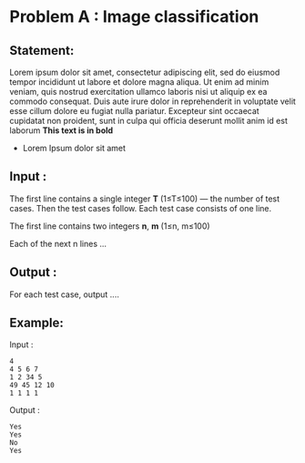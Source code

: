 # Problem A : Image classification

## Statement:



Lorem ipsum dolor sit amet, consectetur adipiscing elit, sed do eiusmod tempor incididunt ut labore et dolore magna aliqua. Ut enim ad minim veniam, quis nostrud exercitation ullamco laboris nisi ut aliquip ex ea commodo consequat. Duis aute irure dolor in reprehenderit in voluptate velit esse cillum dolore eu fugiat nulla pariatur. Excepteur sint occaecat cupidatat non proident, sunt in culpa qui officia deserunt mollit anim id est laborum
**This text is in bold**

  - Lorem Ipsum dolor sit amet


## Input :
The first line contains a single integer **T** (1≤T≤100) — the number of test cases. Then the test cases follow. Each test case consists of one line.

The first line contains two integers **n**, **m** (1≤n, m≤100)

Each of the next n lines ...

## Output :
For each test case, output ....

## Example:
Input :  

```
4
4 5 6 7
1 2 34 5
49 45 12 10
1 1 1 1
```

Output :  

```
Yes
Yes
No 
Yes
```
